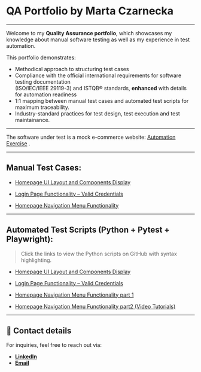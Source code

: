 # QA Portfolio by Marta Czarnecka <br>

---

Welcome to my **Quality Assurance portfolio**, which showcases my knowledge about manual software testing as well as my experience in test automation.


This portfolio demonstrates:
- Methodical approach to structuring test cases
- Compliance with the official international requirements for software testing documentation <br> (ISO/IEC/IEEE 29119-3) and ISTQB® standards, **enhanced** with details for automation readiness
- 1:1 mapping between manual test cases and automated test scripts for maximum traceability.
- Industry-standard practices for test design, test execution and test maintainance.

---

The software under test is a mock e-commerce website: [Automation Exercise](https://www.automationexercise.com/) .

---

## Manual Test Cases:

- [Homepage UI Layout and Components Display](manual/TC_UI_HOME_001.md)
 
- [Login Page Functionality – Valid Credentials](manual/TC_UI_LOGIN_001.md)
  
- [Homepage Navigation Menu Functionality](manual/TC_UI_NAV_001.md)

---

## Automated Test Scripts (Python + Pytest + Playwright):

> Click the links to view the Python scripts on GitHub with syntax highlighting.

- [Homepage UI Layout and Components Display](https://github.com/thewaspcat/qa-portfolio/blob/main/docs/automation/test_tc_ui_home_001.md)

- [Login Page Functionality – Valid Credentials](https://github.com/thewaspcat/qa-portfolio/blob/main/docs/automation/test_tc_ui_login_001.md)

- [Homepage Navigation Menu Functionality part 1](https://github.com/thewaspcat/qa-portfolio/blob/main/docs/automation/test_tc_ui_nav_001.md)

- [Homepage Navigation Menu Functionality part2 (Video Tutorials)](https://github.com/thewaspcat/qa-portfolio/blob/main/docs/automation/test_tc_ui_nav_001_video_tutorials.md)
  
---

## 📩 Contact details

For inquiries, feel free to reach out via:  

- [**LinkedIn**](www.linkedin.com/in/marta-czarnecka-40406878) 
- [**Email**](martaczarneckaqa@gmail.com)
